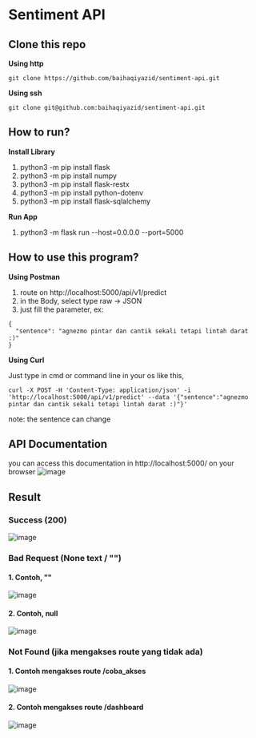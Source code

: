 # Sentiment API

## Clone this repo

<b>Using http</b>
```
git clone https://github.com/baihaqiyazid/sentiment-api.git
```

<b>Using ssh</b>
```
git clone git@github.com:baihaqiyazid/sentiment-api.git
```

## How to run?

<b>Install Library</b>
1. python3 -m pip install flask
2. python3 -m pip install numpy
3. python3 -m pip install flask-restx
4. python3 -m pip install python-dotenv
5. python3 -m pip install flask-sqlalchemy

<b>Run App</b>
1. python3 -m flask run --host=0.0.0.0 --port=5000

## How to use this program?

<b>Using Postman</b>

1. route on http://localhost:5000/api/v1/predict
2. in the Body, select type raw -> JSON
3. just fill the parameter, ex: 
```
{
  "sentence": "agnezmo pintar dan cantik sekali tetapi lintah darat :)"
}
```

<b>Using Curl</b>

Just type in cmd or command line in your os like this,
```
curl -X POST -H 'Content-Type: application/json' -i 'http://localhost:5000/api/v1/predict' --data '{"sentence":"agnezmo pintar dan cantik sekali tetapi lintah darat :)"}'
```
note: the sentence can change 

## API Documentation
you can access this documentation in http://localhost:5000/ on your browser
![image](https://github.com/baihaqiyazid/sentiment-api/assets/89854394/db2ea3f7-1885-40c7-a30b-ccfd9013ad55)

## Result

### Success (200)
![image](https://github.com/baihaqiyazid/sentiment-api/assets/89854394/66346ccc-c0e1-4e8f-8c19-3c02c4e115b2)

### Bad Request (None text / "")
#### 1. Contoh, ""
![image](https://github.com/baihaqiyazid/sentiment-api/assets/89854394/091e6a5c-169d-4605-9504-9344da00e5e5)
#### 2. Contoh, null
![image](https://github.com/baihaqiyazid/sentiment-api/assets/89854394/292507ce-3e99-4307-9e19-36972e41dea4)

### Not Found (jika mengakses route yang tidak ada)
#### 1. Contoh mengakses route /coba_akses
![image](https://github.com/baihaqiyazid/sentiment-api/assets/89854394/34dc4b74-6265-45cd-ad73-3174ea244674)
#### 2. Contoh mengakses route /dashboard
![image](https://github.com/baihaqiyazid/sentiment-api/assets/89854394/60be91eb-2628-40fd-a461-44cefe67e8d3)